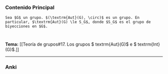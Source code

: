 ### Contenido Principal

```ad-proposition
Sea $G$ un grupo. $(\textrm{Aut}(G), \circ)$ es un grupo. En particular, $\textrm{Aut}(G) \le S_G$, donde $S_G$ es el grupo de biyecciones en $G$.
```

```ad-proof


```

**Tema:** [[Teoría de grupos#17. Los grupos $ textrm{Aut}(G)$ e $ textrm{Int}(G)$.]]

---
### Anki
